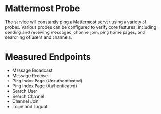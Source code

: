 # Mattermost Probe
The service will constantly ping a Mattermost server using a variety of probes. 
Various probes can be configured to verify core features, including sending 
and receiving messages, channel join, ping home pages, and searching of
users and channels.

# Measured Endpoints

- Message Broadcast
- Message Receive
- Ping Index Page (Unauthenticated)
- Ping Index Page (Authenticated)
- Search User
- Search Channel
- Channel Join
- Login and Logout